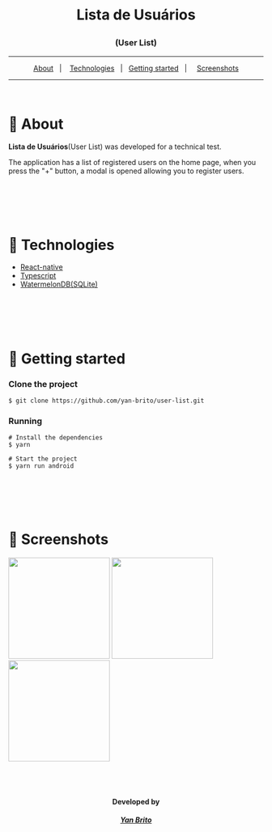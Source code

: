 <h1><p align="center">Lista de Usuários</p></h1>
<h3><p align="center">(User List)</p></h6>


---
<p align="center">
    <a href="#-About">About</a>&nbsp;&nbsp;&nbsp;|&nbsp;&nbsp;&nbsp;
    <a href="#-Technologies">Technologies</a>&nbsp;&nbsp;&nbsp;|&nbsp;&nbsp;
    <a href="#-Getting-started">Getting started</a>&nbsp;&nbsp;&nbsp;|&nbsp;&nbsp;&nbsp;&nbsp;
    <a href="#-Interface">Screenshots</a>
</p>

---

</br>

# 📍 About

<p><b>Lista de Usuários</b>(User List) was developed for a technical test.</p>
<p>The application has a list of registered users on the home page, when you press the "+" button, a modal is opened allowing you to register users.</p>

</br>
</br>
</br>
</br>

# 🧪 Technologies

- [React-native](https://reactnative.dev/)
- [Typescript](https://www.typescriptlang.org/)
- [WatermelonDB(SQLite)](https://nozbe.github.io/WatermelonDB/)

</br>
</br>
</br>
</br>

# 🚀 Getting started

### Clone the project

    $ git clone https://github.com/yan-brito/user-list.git


### Running

    # Install the dependencies
    $ yarn

    # Start the project
    $ yarn run android


</br>
</br>
</br>
</br>

# 🔖 Screenshots

<img src="https://i.imgur.com/A5oblbd.jpg" width="200">

<img src="https://i.imgur.com/BTKuVQ7.jpg" width="200">

<img src="https://i.imgur.com/2Vad3JF.jpg" width="200">

</br>
</br>
</br>
</br>

<h4 align="center">Developed by</h2>

<h5 align="center">

[Yan Brito](https://www.linkedin.com/in/paulo-yan-brito/)

<h3>
